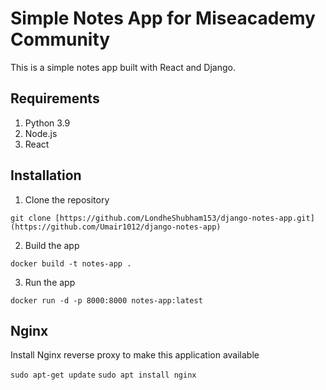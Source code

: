 # Simple Notes App for Miseacademy Community
This is a simple notes app built with React and Django.

## Requirements
1. Python 3.9
2. Node.js
3. React

## Installation
1. Clone the repository
```
git clone [https://github.com/LondheShubham153/django-notes-app.git](https://github.com/Umair1012/django-notes-app)
```

2. Build the app
```
docker build -t notes-app .
```

3. Run the app
```
docker run -d -p 8000:8000 notes-app:latest
```

## Nginx

Install Nginx reverse proxy to make this application available

`sudo apt-get update`
`sudo apt install nginx`
